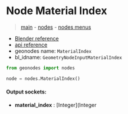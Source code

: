 # Node Material Index

> [main](../structure.md) - [nodes](nodes.md) - [nodes menus](nodes_menus.md)

- [Blender reference](https://docs.blender.org/manual/en/latest/modeling/geometry_nodes/material/material_index.html)
- [api reference](https://docs.blender.org/api/current/bpy.types.GeometryNodeInputMaterialIndex.html)
- geonodes name: `MaterialIndex`
- bl_idname: `GeometryNodeInputMaterialIndex`

```python
from geonodes import nodes

node = nodes.MaterialIndex()
```

#### Output sockets:

- **material_index** : [Integer](Integer

